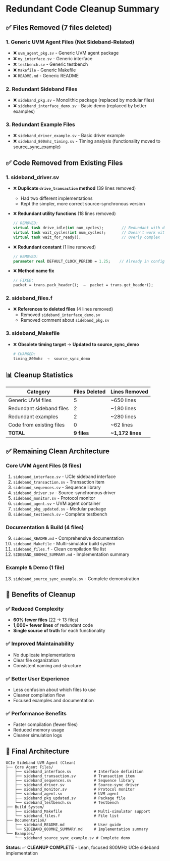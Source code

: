 # Redundant Code Cleanup Summary

## ✅ **Files Removed (7 files deleted)**

### **1. Generic UVM Agent Files (Not Sideband-Related)**
- ❌ `uvm_agent_pkg.sv` - Generic UVM agent package
- ❌ `my_interface.sv` - Generic interface
- ❌ `testbench.sv` - Generic testbench
- ❌ `Makefile` - Generic Makefile
- ❌ `README.md` - Generic README

### **2. Redundant Sideband Files**
- ❌ `sideband_pkg.sv` - Monolithic package (replaced by modular files)
- ❌ `sideband_interface_demo.sv` - Basic demo (replaced by better examples)

### **3. Redundant Example Files**
- ❌ `sideband_driver_example.sv` - Basic driver example
- ❌ `sideband_800mhz_timing.sv` - Timing analysis (functionality moved to source_sync_example)

## ✅ **Code Removed from Existing Files**

### **1. sideband_driver.sv**
- ❌ **Duplicate `drive_transaction` method** (39 lines removed)
  - Had two different implementations
  - Kept the simpler, more correct source-synchronous version
  
- ❌ **Redundant utility functions** (18 lines removed)
  ```systemverilog
  // REMOVED:
  virtual task drive_idle(int num_cycles);        // Redundant with drive_gap
  virtual task wait_cycles(int num_cycles);       // Doesn't work with source-sync
  virtual task wait_for_ready();                  // Overly complex
  ```

- ❌ **Redundant constant** (1 line removed)
  ```systemverilog
  // REMOVED:
  parameter real DEFAULT_CLOCK_PERIOD = 1.25;    // Already in config class
  ```

- ❌ **Method name fix**
  ```systemverilog
  // FIXED:
  packet = trans.pack_header();  →  packet = trans.get_header();
  ```

### **2. sideband_files.f**
- ❌ **References to deleted files** (4 lines removed)
  - Removed `sideband_interface_demo.sv`
  - Removed comment about `sideband_pkg.sv`

### **3. sideband_Makefile**
- ❌ **Obsolete timing target** → **Updated to source_sync_demo**
  ```makefile
  # CHANGED:
  timing_800mhz  →  source_sync_demo
  ```

## 📊 **Cleanup Statistics**

| Category | Files Deleted | Lines Removed | 
|----------|---------------|---------------|
| Generic UVM files | 5 | ~650 lines |
| Redundant sideband files | 2 | ~180 lines |
| Redundant examples | 2 | ~280 lines |
| Code from existing files | 0 | ~62 lines |
| **TOTAL** | **9 files** | **~1,172 lines** |

## ✅ **Remaining Clean Architecture**

### **Core UVM Agent Files (8 files)**
1. `sideband_interface.sv` - UCIe sideband interface
2. `sideband_transaction.sv` - Transaction item
3. `sideband_sequences.sv` - Sequence library
4. `sideband_driver.sv` - Source-synchronous driver
5. `sideband_monitor.sv` - Protocol monitor
6. `sideband_agent.sv` - UVM agent container
7. `sideband_pkg_updated.sv` - Modular package
8. `sideband_testbench.sv` - Complete testbench

### **Documentation & Build (4 files)**
9. `sideband_README.md` - Comprehensive documentation
10. `sideband_Makefile` - Multi-simulator build system
11. `sideband_files.f` - Clean compilation file list
12. `SIDEBAND_800MHZ_SUMMARY.md` - Implementation summary

### **Example & Demo (1 file)**
13. `sideband_source_sync_example.sv` - Complete demonstration

## 🎯 **Benefits of Cleanup**

### **✅ Reduced Complexity**
- **60% fewer files** (22 → 13 files)
- **1,000+ fewer lines** of redundant code
- **Single source of truth** for each functionality

### **✅ Improved Maintainability**
- No duplicate implementations
- Clear file organization
- Consistent naming and structure

### **✅ Better User Experience**
- Less confusion about which files to use
- Cleaner compilation flow
- Focused examples and documentation

### **✅ Performance Benefits**
- Faster compilation (fewer files)
- Reduced memory usage
- Cleaner simulation logs

## 🎯 **Final Architecture**

```
UCIe Sideband UVM Agent (Clean)
├── Core Agent Files/
│   ├── sideband_interface.sv          # Interface definition
│   ├── sideband_transaction.sv        # Transaction item
│   ├── sideband_sequences.sv          # Sequence library
│   ├── sideband_driver.sv             # Source-sync driver
│   ├── sideband_monitor.sv            # Protocol monitor
│   ├── sideband_agent.sv              # UVM agent
│   ├── sideband_pkg_updated.sv        # Package file
│   └── sideband_testbench.sv          # Testbench
├── Build System/
│   ├── sideband_Makefile              # Multi-simulator support
│   └── sideband_files.f               # File list
├── Documentation/
│   ├── sideband_README.md             # User guide
│   └── SIDEBAND_800MHZ_SUMMARY.md     # Implementation summary
└── Examples/
    └── sideband_source_sync_example.sv # Complete demo
```

**Status**: ✅ **CLEANUP COMPLETE** - Lean, focused 800MHz UCIe sideband implementation